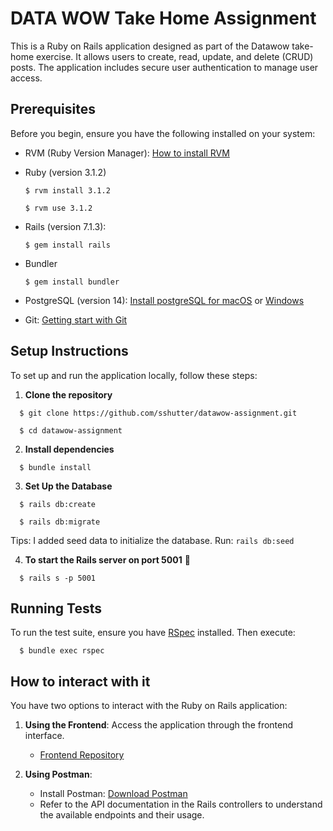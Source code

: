 # **DATA WOW Take Home Assignment**

This is a Ruby on Rails application designed as part of the Datawow take-home exercise. It allows users to create, read, update, and delete (CRUD) posts. The application includes secure user authentication to manage user access.

## **Prerequisites**

Before you begin, ensure you have the following installed on your system:
- RVM (Ruby Version Manager): [How to install RVM](https://rvm.io/rvm/install)
- Ruby (version 3.1.2)
  
  ```
  $ rvm install 3.1.2
  
  $ rvm use 3.1.2
  ```
- Rails (version 7.1.3):
  
  ```
  $ gem install rails
  ```
- Bundler
  
  ```
  $ gem install bundler
  ``` 
- PostgreSQL (version 14): [Install postgreSQL for macOS](https://www.postgresql.org/download/macosx/) or [Windows](https://www.postgresql.org/download/windows/)
- Git: [Getting start with Git](https://docs.github.com/en/get-started/getting-started-with-git)

## **Setup Instructions**

To set up and run the application locally, follow these steps:
1. **Clone the repository**

  ```
    $ git clone https://github.com/sshutter/datawow-assignment.git

    $ cd datawow-assignment
  ```
2. **Install dependencies**
  
  ```
    $ bundle install
  ```
3. **Set Up the Database**
  
  ```
    $ rails db:create

    $ rails db:migrate
  ```
  Tips: I added seed data to initialize the database. Run: `rails db:seed`

4. **To start the Rails server on port 5001** 🚀
  
  ```
    $ rails s -p 5001
  ```

## **Running Tests**

To run the test suite, ensure you have [RSpec](https://github.com/rspec/rspec-rails) installed. Then execute:

  ```
    $ bundle exec rspec
  ```

## **How to interact with it**

You have two options to interact with the Ruby on Rails application:

1. **Using the Frontend**: Access the application through the frontend interface.
   - [Frontend Repository](https://github.com/sshutter/datawow-assignment-frontend)

2. **Using Postman**:
   - Install Postman: [Download Postman](https://www.postman.com/downloads/)
   - Refer to the API documentation in the Rails controllers to understand the available endpoints and their usage.

